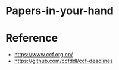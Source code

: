 # Papers-in-your-hand

# Reference

- https://www.ccf.org.cn/
- https://github.com/ccfddl/ccf-deadlines
